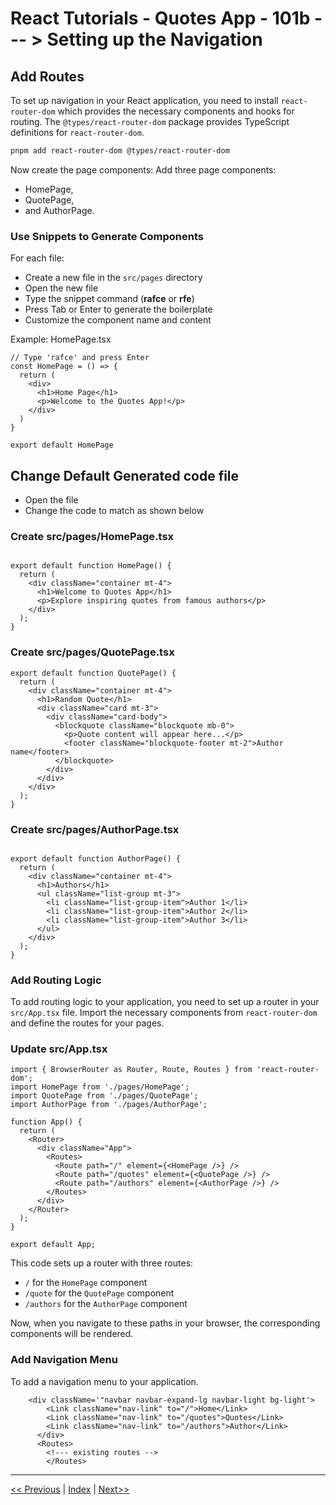 # React Tutorials - Quotes App - 101b --- > Setting up the Navigation

## Add Routes

To set up navigation in your React application, you need to install `react-router-dom` which provides the necessary components and hooks for routing. The `@types/react-router-dom` package provides TypeScript definitions for `react-router-dom`.

``` bash
pnpm add react-router-dom @types/react-router-dom
```

Now create the page components:
Add three page components:

- HomePage,
- QuotePage,
- and AuthorPage.

### Use Snippets to Generate Components

For each file:
- Create a new file in the `src/pages` directory
- Open the new file
- Type the snippet command (**rafce** or **rfe**)
- Press Tab or Enter to generate the boilerplate
- Customize the component name and content

Example: HomePage.tsx
``` tsx
// Type 'rafce' and press Enter
const HomePage = () => {
  return (
    <div>
      <h1>Home Page</h1>
      <p>Welcome to the Quotes App!</p>
    </div>
  )
}

export default HomePage
```

## Change Default Generated code file

- Open the file
- Change the code to match as shown below

### Create src/pages/HomePage.tsx

``` tsx

export default function HomePage() {
  return (
    <div className="container mt-4">
      <h1>Welcome to Quotes App</h1>
      <p>Explore inspiring quotes from famous authors</p>
    </div>
  );
}
```

### Create src/pages/QuotePage.tsx

``` tsx
export default function QuotePage() {
  return (
    <div className="container mt-4">
      <h1>Random Quote</h1>
      <div className="card mt-3">
        <div className="card-body">
          <blockquote className="blockquote mb-0">
            <p>Quote content will appear here...</p>
            <footer className="blockquote-footer mt-2">Author name</footer>
          </blockquote>
        </div>
      </div>
    </div>
  );
}
```

### Create src/pages/AuthorPage.tsx

```tsx

export default function AuthorPage() {
  return (
    <div className="container mt-4">
      <h1>Authors</h1>
      <ul className="list-group mt-3">
        <li className="list-group-item">Author 1</li>
        <li className="list-group-item">Author 2</li>
        <li className="list-group-item">Author 3</li>
      </ul>
    </div>
  );
}
```

### Add Routing Logic

To add routing logic to your application, you need to set up a router in your `src/App.tsx` file. Import the necessary components from `react-router-dom` and define the routes for your pages.

### Update src/App.tsx

``` tsx
import { BrowserRouter as Router, Route, Routes } from 'react-router-dom';
import HomePage from './pages/HomePage';
import QuotePage from './pages/QuotePage';
import AuthorPage from './pages/AuthorPage';

function App() {
  return (
    <Router>
      <div className="App">
        <Routes>
          <Route path="/" element={<HomePage />} />
          <Route path="/quotes" element={<QuotePage />} />
          <Route path="/authors" element={<AuthorPage />} />
        </Routes>
      </div>
    </Router>
  );
}

export default App;
```

This code sets up a router with three routes:

- `/` for the `HomePage` component
- `/quote` for the `QuotePage` component
- `/authors` for the `AuthorPage` component

Now, when you navigate to these paths in your browser, the corresponding components will be rendered.

### Add Navigation Menu

To add a navigation menu to your application.

``` tsx
    <div className='"navbar navbar-expand-lg navbar-light bg-light'>
        <Link className="nav-link" to="/">Home</Link>
        <Link className="nav-link" to="/quotes">Quotes</Link>
        <Link className="nav-link" to="/authors">Author</Link>
      </div>
      <Routes>
        <!--- existing routes -->
        </Routes>
```

---

[<< Previous](https://costaivo.com/tutorial-reactjs/quotes-101) |  [Index](https://costaivo.com/tutorial-reactjs) |  [Next>>](https://costaivo.com/tutorial-reactjs/quotes-102)
